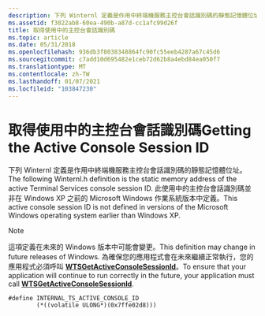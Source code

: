 ```yaml
---
description: 下列 Winternl 定義是作用中終端機服務主控台會話識別碼的靜態記憶體位址。 此使用中的主控台會話識別碼並非在 Windows XP 之前的 Microsoft Windows 作業系統版本中定義。
ms.assetid: f3022ab8-60ea-490b-a87d-cc1afc99d26f
title: 取得使用中的主控台會話識別碼
ms.topic: article
ms.date: 05/31/2018
ms.openlocfilehash: 936db3f8038348864fc90fc55eeb4287a67c45d6
ms.sourcegitcommit: c7add10d695482e1ceb72d62b8a4ebd84ea050f7
ms.translationtype: MT
ms.contentlocale: zh-TW
ms.lasthandoff: 01/07/2021
ms.locfileid: "103847230"
---
```

# <a name="getting-the-active-console-session-id"></a><span data-ttu-id="ddac6-104">取得使用中的主控台會話識別碼</span><span class="sxs-lookup"><span data-stu-id="ddac6-104">Getting the Active Console Session ID</span></span>

<span data-ttu-id="ddac6-105">下列 Winternl 定義是作用中終端機服務主控台會話識別碼的靜態記憶體位址。</span><span class="sxs-lookup"><span data-stu-id="ddac6-105">The following Winternl.h definition is the static memory address of the active Terminal Services console session ID.</span></span> <span data-ttu-id="ddac6-106">此使用中的主控台會話識別碼並非在 Windows XP 之前的 Microsoft Windows 作業系統版本中定義。</span><span class="sxs-lookup"><span data-stu-id="ddac6-106">This active console session ID is not defined in versions of the Microsoft Windows operating system earlier than Windows XP.</span></span>

> [!Note]  
> <span data-ttu-id="ddac6-107">這項定義在未來的 Windows 版本中可能會變更。</span><span class="sxs-lookup"><span data-stu-id="ddac6-107">This definition may change in future releases of Windows.</span></span> <span data-ttu-id="ddac6-108">為確保您的應用程式會在未來繼續正常執行，您的應用程式必須呼叫 [**WTSGetActiveConsoleSessionId**](/windows/win32/api/winbase/nf-winbase-wtsgetactiveconsolesessionid)。</span><span class="sxs-lookup"><span data-stu-id="ddac6-108">To ensure that your application will continue to run correctly in the future, your application must call [**WTSGetActiveConsoleSessionId**](/windows/win32/api/winbase/nf-winbase-wtsgetactiveconsolesessionid).</span></span>

 

``` syntax
#define INTERNAL_TS_ACTIVE_CONSOLE_ID    
        (*((volatile ULONG*)(0x7ffe02d8)))
```

 

 
